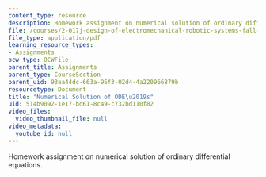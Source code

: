 ```yaml
---
content_type: resource
description: Homework assignment on numerical solution of ordinary differential equations.
file: /courses/2-017j-design-of-electromechanical-robotic-systems-fall-2009/514b90921e17bd618c49c732bd110f82_MIT2_017JF09_p13.pdf
file_type: application/pdf
learning_resource_types:
- Assignments
ocw_type: OCWFile
parent_title: Assignments
parent_type: CourseSection
parent_uid: 93ea44dc-663a-95f3-02d4-4a220966879b
resourcetype: Document
title: "Numerical Solution of ODE\u2019s"
uid: 514b9092-1e17-bd61-8c49-c732bd110f82
video_files:
  video_thumbnail_file: null
video_metadata:
  youtube_id: null
---
```

Homework assignment on numerical solution of ordinary differential equations.

